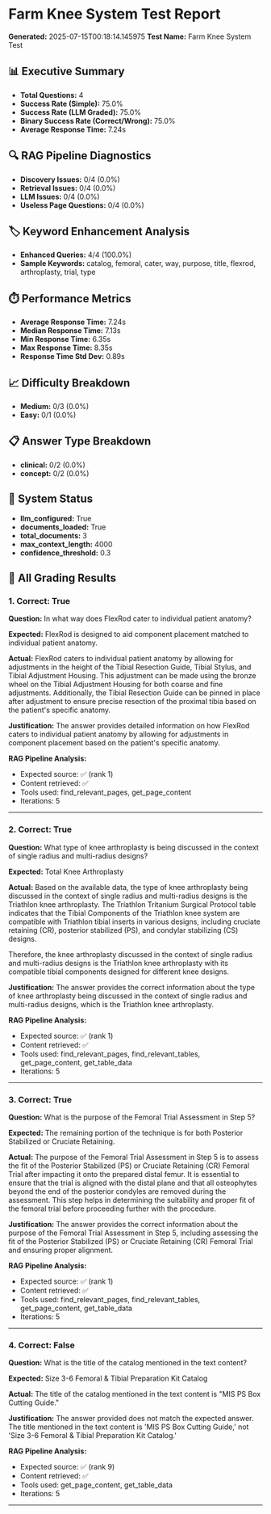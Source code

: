# Farm Knee System Test Report

**Generated:** 2025-07-15T00:18:14.145975
**Test Name:** Farm Knee System Test

## 📊 Executive Summary

- **Total Questions:** 4
- **Success Rate (Simple):** 75.0%
- **Success Rate (LLM Graded):** 75.0%
- **Binary Success Rate (Correct/Wrong):** 75.0%
- **Average Response Time:** 7.24s

## 🔍 RAG Pipeline Diagnostics

- **Discovery Issues:** 0/4 (0.0%)
- **Retrieval Issues:** 0/4 (0.0%)
- **LLM Issues:** 0/4 (0.0%)
- **Useless Page Questions:** 0/4 (0.0%)

## 🏷️ Keyword Enhancement Analysis

- **Enhanced Queries:** 4/4 (100.0%)
- **Sample Keywords:** catalog, femoral, cater, way, purpose, title, flexrod, arthroplasty, trial, type

## ⏱️ Performance Metrics

- **Average Response Time:** 7.24s
- **Median Response Time:** 7.13s
- **Min Response Time:** 6.35s
- **Max Response Time:** 8.35s
- **Response Time Std Dev:** 0.89s

## 📈 Difficulty Breakdown

- **Medium:** 0/3 (0.0%)
- **Easy:** 0/1 (0.0%)

## 📋 Answer Type Breakdown

- **clinical:** 0/2 (0.0%)
- **concept:** 0/2 (0.0%)

## 🔧 System Status

- **llm_configured:** True
- **documents_loaded:** True
- **total_documents:** 3
- **max_context_length:** 4000
- **confidence_threshold:** 0.3

## 📝 All Grading Results

### 1. Correct: True 

**Question:** In what way does FlexRod cater to individual patient anatomy?

**Expected:** FlexRod is designed to aid component placement matched to individual patient anatomy.

**Actual:** FlexRod caters to individual patient anatomy by allowing for adjustments in the height of the Tibial Resection Guide, Tibial Stylus, and Tibial Adjustment Housing. This adjustment can be made using the bronze wheel on the Tibial Adjustment Housing for both coarse and fine adjustments. Additionally, the Tibial Resection Guide can be pinned in place after adjustment to ensure precise resection of the proximal tibia based on the patient's specific anatomy.

**Justification:** The answer provides detailed information on how FlexRod caters to individual patient anatomy by allowing for adjustments in component placement based on the patient's specific anatomy.

**RAG Pipeline Analysis:**
- Expected source: ✅ (rank 1)
- Content retrieved: ✅
- Tools used: find_relevant_pages, get_page_content
- Iterations: 5

---

### 2. Correct: True 

**Question:** What type of knee arthroplasty is being discussed in the context of single radius and multi-radius designs?

**Expected:** Total Knee Arthroplasty

**Actual:** Based on the available data, the type of knee arthroplasty being discussed in the context of single radius and multi-radius designs is the Triathlon knee arthroplasty. The Triathlon Tritanium Surgical Protocol table indicates that the Tibial Components of the Triathlon knee system are compatible with Triathlon tibial inserts in various designs, including cruciate retaining (CR), posterior stabilized (PS), and condylar stabilizing (CS) designs.

Therefore, the knee arthroplasty discussed in the context of single radius and multi-radius designs is the Triathlon knee arthroplasty with its compatible tibial components designed for different knee designs.

**Justification:** The answer provides the correct information about the type of knee arthroplasty being discussed in the context of single radius and multi-radius designs, which is the Triathlon knee arthroplasty.

**RAG Pipeline Analysis:**
- Expected source: ✅ (rank 1)
- Content retrieved: ✅
- Tools used: find_relevant_pages, find_relevant_tables, get_page_content, get_table_data
- Iterations: 5

---

### 3. Correct: True 

**Question:** What is the purpose of the Femoral Trial Assessment in Step 5?

**Expected:** The remaining portion of the technique is for both Posterior Stabilized or Cruciate Retaining.

**Actual:** The purpose of the Femoral Trial Assessment in Step 5 is to assess the fit of the Posterior Stabilized (PS) or Cruciate Retaining (CR) Femoral Trial after impacting it onto the prepared distal femur. It is essential to ensure that the trial is aligned with the distal plane and that all osteophytes beyond the end of the posterior condyles are removed during the assessment. This step helps in determining the suitability and proper fit of the femoral trial before proceeding further with the procedure.

**Justification:** The answer provides the correct information about the purpose of the Femoral Trial Assessment in Step 5, including assessing the fit of the Posterior Stabilized (PS) or Cruciate Retaining (CR) Femoral Trial and ensuring proper alignment.

**RAG Pipeline Analysis:**
- Expected source: ✅ (rank 1)
- Content retrieved: ✅
- Tools used: find_relevant_pages, find_relevant_tables, get_page_content, get_table_data
- Iterations: 5

---

### 4. Correct: False 

**Question:** What is the title of the catalog mentioned in the text content?

**Expected:** Size 3-6 Femoral & Tibial Preparation Kit Catalog

**Actual:** The title of the catalog mentioned in the text content is "MIS PS Box Cutting Guide."

**Justification:** The answer provided does not match the expected answer. The title mentioned in the text content is 'MIS PS Box Cutting Guide,' not 'Size 3-6 Femoral & Tibial Preparation Kit Catalog.'

**RAG Pipeline Analysis:**
- Expected source: ✅ (rank 9)
- Content retrieved: ✅
- Tools used: get_page_content, get_table_data
- Iterations: 5

---

